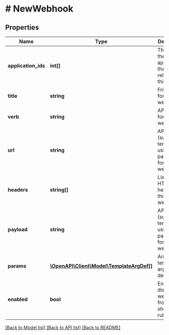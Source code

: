 # # NewWebhook

## Properties

Name | Type | Description | Notes
------------ | ------------- | ------------- | -------------
**application_ids** | **int[]** | The IDs of the applications that are related to this entity. | 
**title** | **string** | Friendly title for this webhook | 
**verb** | **string** | API method for this webhook | 
**url** | **string** | API url (supports templating using parameters) for this webhook | 
**headers** | **string[]** | List of API HTTP headers for this webhook | 
**payload** | **string** | API payload (supports templating using parameters) for this webhook | [optional] 
**params** | [**\OpenAPI\Client\Model\TemplateArgDef[]**](TemplateArgDef.md) | Array of template argument definitions | 
**enabled** | **bool** | Enables or disables webhook from showing in rule builder | 

[[Back to Model list]](../../README.md#documentation-for-models) [[Back to API list]](../../README.md#documentation-for-api-endpoints) [[Back to README]](../../README.md)


